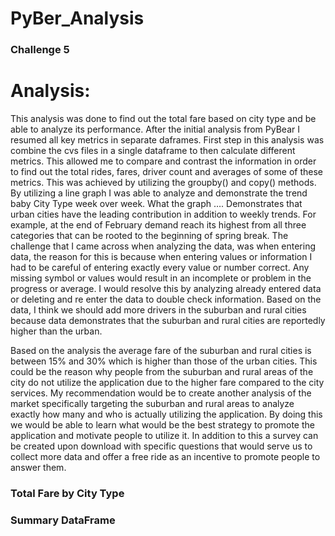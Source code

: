 # PyBer_Analysis

### Challenge 5 

# Analysis:
This analysis was done to find out the total fare based on city type and be able to analyze its performance. After the initial analysis from PyBear I resumed all key metrics in separate daframes. First step in this analysis was combine the cvs files in a single dataframe to then calculate different metrics. This allowed me to compare and contrast the information in order to find out the total rides, fares, driver count and averages of some of these metrics. This was achieved by utilizing the groupby() and copy() methods. By utilizing a line graph I was able to analyze and demonstrate the trend baby City Type week over week. What the graph …. Demonstrates that urban cities have the leading contribution in addition to weekly trends. For example, at the end of February demand reach its highest from all three categories that can be rooted to the beginning of spring break.
The challenge that I came across when analyzing the data, was when entering data, the reason for this is because when entering values or information I had to be careful of entering exactly every value or number correct. Any missing symbol or values would result in an incomplete or problem in the progress or average. I would resolve this by analyzing already entered data or deleting and re enter the data to double check information. Based on the data, I think we should add more drivers in the suburban and rural cities because data demonstrates that the suburban and rural cities are reportedly higher than the urban. 

Based on the analysis the average fare of the suburban and rural cities is between 15% and 30% which is higher than those of the urban cities. This could be the reason why people from the suburban and rural areas of the city do not utilize the application due to the higher fare compared to the city services. My recommendation would be to create another analysis of the market specifically targeting the suburban and rural areas to analyze exactly how many and who is actually utilizing the application. By doing this we would be able to learn what would be the best strategy to promote the application and motivate people to utilize it. In addition to this a survey can be created upon download with specific questions that would serve us to collect more data and offer a free ride as an incentive to promote people to answer them.


### Total Fare by City Type

### Summary DataFrame


